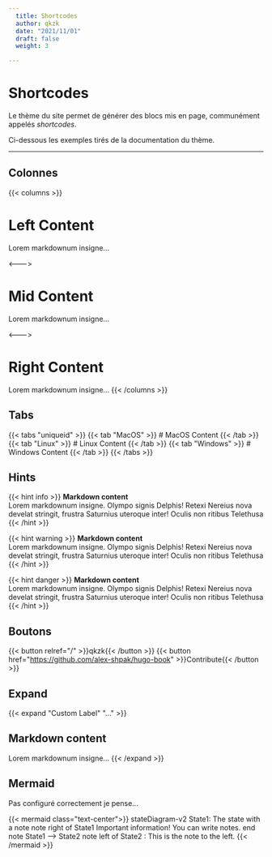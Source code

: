 ```yaml
---
  title: Shortcodes
  author: qkzk
  date: "2021/11/01"
  draft: false
  weight: 3

---
```


# Shortcodes

Le thème du site permet de générer des blocs mis en page, communément appelés _shortcodes_.

Ci-dessous les exemples tirés de la documentation du thème.

---

## Colonnes

{{< columns >}} <!-- begin columns block -->
# Left Content
Lorem markdownum insigne...

<---> <!-- magic separator, between columns -->

# Mid Content
Lorem markdownum insigne...

<---> <!-- magic separator, between columns -->

# Right Content
Lorem markdownum insigne...
{{< /columns >}}


## Tabs

{{< tabs "uniqueid" >}}
{{< tab "MacOS" >}} # MacOS Content {{< /tab >}}
{{< tab "Linux" >}} # Linux Content {{< /tab >}}
{{< tab "Windows" >}} # Windows Content {{< /tab >}}
{{< /tabs >}}

## Hints

{{< hint info >}}
**Markdown content**  
Lorem markdownum insigne. Olympo signis Delphis! Retexi Nereius nova develat
stringit, frustra Saturnius uteroque inter! Oculis non ritibus Telethusa
{{< /hint >}}

{{< hint warning >}}
**Markdown content**  
Lorem markdownum insigne. Olympo signis Delphis! Retexi Nereius nova develat
stringit, frustra Saturnius uteroque inter! Oculis non ritibus Telethusa
{{< /hint >}}

{{< hint danger >}}
**Markdown content**  
Lorem markdownum insigne. Olympo signis Delphis! Retexi Nereius nova develat
stringit, frustra Saturnius uteroque inter! Oculis non ritibus Telethusa
{{< /hint >}}


## Boutons

{{< button relref="/" >}}qkzk{{< /button >}}
{{< button href="https://github.com/alex-shpak/hugo-book" >}}Contribute{{< /button >}}


## Expand

{{< expand "Custom Label" "..." >}}
## Markdown content
Lorem markdownum insigne...
{{< /expand >}}

## Mermaid

Pas configuré correctement je pense...


{{< mermaid class="text-center">}}
stateDiagram-v2
    State1: The state with a note
    note right of State1
        Important information! You can write
        notes.
    end note
    State1 --> State2
    note left of State2 : This is the note to the left.
{{< /mermaid >}}
